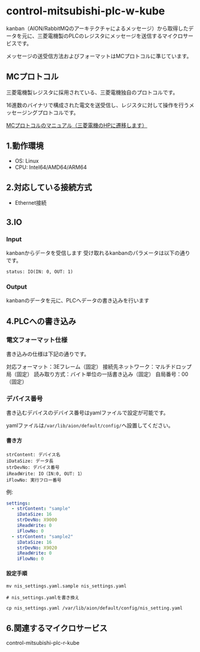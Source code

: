 # control-mitsubishi-plc-w-kube
kanban（AION/RabbitMQのアーキテクチャによるメッセージ）から取得したデータを元に、三菱電機製のPLCのレジスタにメッセージを送信するマイクロサービスです。

メッセージの送受信方法およびフォーマットはMCプロトコルに準じています。

## MCプロトコル
三菱電機製レジスタに採用されている、三菱電機独自のプロトコルです。

16進数のバイナリで構成された電文を送受信し、レジスタに対して操作を行うメッセージングプロトコルです。


[MCプロトコルのマニュアル（三菱電機のHPに遷移します）](https://www.mitsubishielectric.co.jp/fa/download/search.do?mode=keymanual&q=sh080003)


## 1.動作環境

* OS: Linux
* CPU: Intel64/AMD64/ARM64

## 2.対応している接続方式
* Ethernet接続


## 3.IO

### Input
kanbanからデータを受信します
受け取れるkanbanのパラメータは以下の通りです。
```
status: IO(IN: 0, OUT: 1)
```

### Output
kanbanのデータを元に、PLCへデータの書き込みを行います

## 4.PLCへの書き込み
### 電文フォーマット仕様
書き込みの仕様は下記の通りです。

対応フォーマット：3Eフレーム（固定）
接続先ネットワーク：マルチドロップ局（固定）
読み取り方式：バイト単位の一括書き込み（固定）
自局番号：00（固定）

### デバイス番号
書き込むデバイスのデバイス番号はyamlファイルで設定が可能です。

yamlファイルは`/var/lib/aion/default/config/`へ設置してください。

#### 書き方
```
strContent: デバイス名
iDataSize: データ長
strDevNo: デバイス番号
iReadWrite: IO（IN:0, OUT: 1）
iFlowNo: 実行フロー番号
```

例:
```yaml
settings:
  - strContent: "sample"
    iDataSize: 16
    strDevNo: X9000
    iReadWrite: 0
    iFlowNo: 0
  - strContent: "sample2"
    iDataSize: 16
    strDevNo: X9020
    iReadWrite: 0
    iFlowNo: 0
```


#### 設定手順
```shell
mv nis_settings.yaml.sample nis_settings.yaml

# nis_settings.yamlを書き換え

cp nis_settings.yaml /var/lib/aion/default/config/nis_setting.yaml
```

## 6.関連するマイクロサービス
control-mitsubishi-plc-r-kube